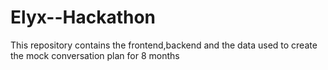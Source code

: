 # Elyx--Hackathon
This repository contains the frontend,backend and the data used to create the mock conversation plan for 8 months
